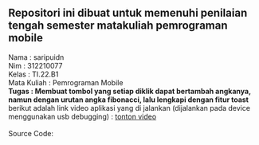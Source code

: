 ## **Repositori ini dibuat untuk memenuhi penilaian tengah semester matakuliah pemrograman mobile**  
 Nama  : saripuidn  
 Nim   : 312210077  
 Kelas : TI.22.B1  
 Mata Kuliah : Pemrograman Mobile  
**Tugas : Membuat tombol yang setiap diklik dapat bertambah angkanya, namun dengan urutan angka fibonacci, lalu lengkapi dengan fitur toast**  
berikut adalah link video aplikasi yang di jalankan (dijalankan pada device menggunakan usb debugging) : [tonton video](https://youtu.be/GEkIEAe5ZnY)  
<br>
Source Code:  
